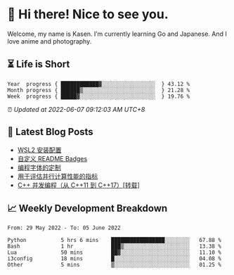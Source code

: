 <h1>👋 Hi there! Nice to see you.</h1>

Welcome, my name is Kasen. I’m currently learning Go and Japanese. And I love anime and photography.


## ⏳ Life is Short

<!-- Start of Time Progress Bar -->
``` text
Year  progress { ████████████▓░░░░░░░░░░░░░░░░░  } 43.12 %
Month progress { ██████▒░░░░░░░░░░░░░░░░░░░░░░░  } 21.28 %
Week  progress { █████▓░░░░░░░░░░░░░░░░░░░░░░░░  } 19.76 %
```

⏰ *Updated at 2022-06-07 09:12:03 AM UTC+8*

<!-- End of Time Progress Bar -->

## 📝 Latest Blog Posts

<!-- BLOG-POST-LIST:START -->
- [WSL2 安装配置](https://blog.imkasen.com/wsl2-config.html)
- [自定义 README Badges](https://blog.imkasen.com/custom-readme-badges.html)
- [编程字体的定制](https://blog.imkasen.com/coding-fonts-configuration.html)
- [用于评估并行计算性能的指标](https://blog.imkasen.com/parallel-performance-metrics.html)
- [C++ 并发编程（从 C++11 到 C++17）[转载]](https://blog.imkasen.com/cpp-concurrency.html)
<!-- BLOG-POST-LIST:END -->

## 📈 Weekly Development Breakdown

<!--START_SECTION:waka-->

```text
From: 29 May 2022 - To: 05 June 2022

Python           5 hrs 6 mins    █████████████████░░░░░░░░   67.88 %
Bash             1 hr            ███▒░░░░░░░░░░░░░░░░░░░░░   13.38 %
Lua              50 mins         ██▓░░░░░░░░░░░░░░░░░░░░░░   11.10 %
i3config         18 mins         █░░░░░░░░░░░░░░░░░░░░░░░░   04.08 %
Other            5 mins          ▒░░░░░░░░░░░░░░░░░░░░░░░░   01.25 %
```

<!--END_SECTION:waka-->
